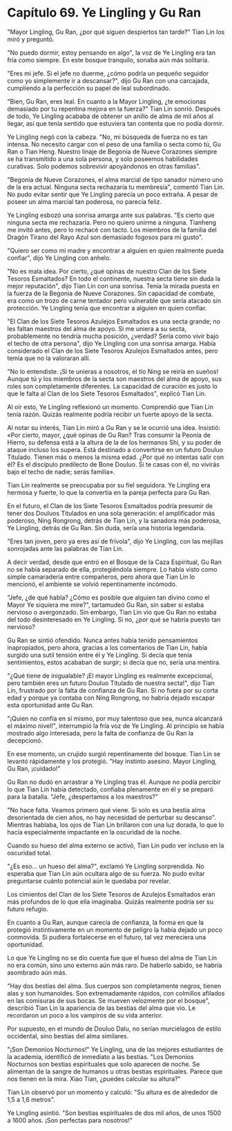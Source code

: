 
# Capítulo 69. Ye Lingling y Gu Ran


"Mayor Lingling, Gu Ran, ¿por qué siguen despiertos tan tarde?" Tian Lin los miró y preguntó.

"No puedo dormir, estoy pensando en algo", la voz de Ye Lingling era tan fría como siempre. En este bosque tranquilo, sonaba aún más solitaria.

"Eres mi jefe. Si el jefe no duerme, ¿cómo podría un pequeño seguidor como yo simplemente ir a descansar?", dijo Gu Ran con una carcajada, cumpliendo a la perfección su papel de leal subordinado.

"Bien, Gu Ran, eres leal. En cuanto a la Mayor Lingling, ¿te emocionas demasiado por tu repentina mejora en la fuerza?" Tian Lin sonrió. Después de todo, Ye Lingling acababa de obtener un anillo de alma de mil años al llegar, así que tenía sentido que estuviera tan contenta que no podía dormir.

Ye Lingling negó con la cabeza. "No, mi búsqueda de fuerza no es tan intensa. No necesito cargar con el peso de una familia o secta como tú, Gu Ran o Tian Heng. Nuestro linaje de Begonia de Nueve Corazones siempre se ha transmitido a una sola persona, y solo poseemos habilidades curativas. Solo podemos sobrevivir apoyándonos en otras familias".

"Begonia de Nueve Corazones, el alma marcial de tipo sanador número uno de la era actual. Ninguna secta rechazaría tu membresía", comentó Tian Lin. No pudo evitar sentir que Ye Lingling parecía un poco extraña. A pesar de poseer un alma marcial tan poderosa, no parecía feliz.

Ye Lingling esbozó una sonrisa amarga ante sus palabras. "Es cierto que ninguna secta me rechazaría. Pero no quiero unirme a ninguna. Tianheng me invitó antes, pero lo rechacé con tacto. Los miembros de la familia del Dragón Tirano del Rayo Azul son demasiado fogosos para mi gusto".

"Quiero ser como mi madre y encontrar a alguien en quien realmente pueda confiar", dijo Ye Lingling con anhelo.

"No es mala idea. Por cierto, ¿qué opinas de nuestro Clan de los Siete Tesoros Esmaltados? En todo el continente, nuestra secta tiene sin duda la mejor reputación", dijo Tian Lin con una sonrisa. Tenía la mirada puesta en la fuerza de la Begonia de Nueve Corazones. Sin capacidad de combate, era como un trozo de carne tentador pero vulnerable que sería atacado sin protección. Ye Lingling tenía que encontrar a alguien en quien confiar.

"El Clan de los Siete Tesoros Azulejos Esmaltados es una secta grande; no les faltan maestros del alma de apoyo. Si me uniera a su secta, probablemente no tendría mucha posición, ¿verdad? Sería como vivir bajo el techo de otra persona", dijo Ye Lingling con una sonrisa amarga. Había considerado el Clan de los Siete Tesoros Azulejos Esmaltados antes, pero temía que no la valoraran allí.

"No lo entendiste. ¡Si te unieras a nosotros, el tío Ning se reiría en sueños! Aunque tú y los miembros de la secta son maestros del alma de apoyo, sus roles son completamente diferentes. La capacidad de curación es justo lo que le falta al Clan de los Siete Tesoros Esmaltados", explicó Tian Lin.

Al oír esto, Ye Lingling reflexionó un momento. Comprendió que Tian Lin tenía razón. Quizás realmente podría recibir un fuerte apoyo de la secta.

Al notar su interés, Tian Lin miró a Gu Ran y se le ocurrió una idea. Insistió: «Por cierto, mayor, ¿qué opinas de Gu Ran? Tras consumir la Peonía de Hierro, su defensa está a la altura de la de los hermanos Shi, y su poder de ataque incluso los supera. Está destinado a convertirse en un futuro Douluo Titulado. Tienen más o menos la misma edad. ¿Por qué no intentas salir con él? Es el discípulo predilecto de Bone Douluo. Si te casas con él, no vivirás bajo el techo de nadie; serás familia».

Tian Lin realmente se preocupaba por su fiel seguidora. Ye Lingling era hermosa y fuerte, lo que la convertía en la pareja perfecta para Gu Ran.

En el futuro, el Clan de los Siete Tesoros Esmaltados podría presumir de tener dos Douluos Titulados en una sola generación: el amplificador más poderoso, Ning Rongrong, detrás de Tian Lin, y la sanadora más poderosa, Ye Lingling, detrás de Gu Ran. Sin duda, sería una historia legendaria.

"Eres tan joven, pero ya eres así de frívola", dijo Ye Lingling, con las mejillas sonrojadas ante las palabras de Tian Lin.

A decir verdad, desde que entró en el Bosque de la Caza Espiritual, Gu Ran no se había separado de ella, protegiéndola siempre. Lo había visto como simple camaradería entre compañeros, pero ahora que Tian Lin lo mencionó, el ambiente se volvió repentinamente incómodo.

"Jefe, ¿de qué habla? ¿Cómo es posible que alguien tan divino como el Mayor Ye siquiera me mire?", tartamudeó Gu Ran, sin saber si estaba nervioso o avergonzado. Sin embargo, Tian Lin vio que Gu Ran no estaba del todo desinteresado en Ye Lingling. Si no, ¿por qué se habría puesto tan nervioso?

Gu Ran se sintió ofendido. Nunca antes había tenido pensamientos inapropiados, pero ahora, gracias a los comentarios de Tian Lin, había surgido una sutil tensión entre él y Ye Lingling. Si decía que tenía sentimientos, estos acababan de surgir; si decía que no, sería una mentira.

"¿Qué tiene de inigualable? ¡El mayor Lingling es realmente excepcional, pero también eres un futuro Douluo Titulado de nuestra secta!", dijo Tian Lin, frustrado por la falta de confianza de Gu Ran. Si no fuera por su corta edad y porque ya contaba con Ning Rongrong, no habría dejado escapar esta oportunidad ante Gu Ran.

"¡Quien no confía en sí mismo, por muy talentoso que sea, nunca alcanzará el máximo nivel!", interrumpió la fría voz de Ye Lingling. Al principio se había mostrado algo interesada, pero la falta de confianza de Gu Ran la decepcionó.

En ese momento, un crujido surgió repentinamente del bosque. Tian Lin se levantó rápidamente y los protegió. "Hay instinto asesino. Mayor Lingling, Gu Ran, ¡cuidado!"

Gu Ran no dudó en arrastrar a Ye Lingling tras él. Aunque no podía percibir lo que Tian Lin había detectado, confiaba plenamente en él y se preparó para la batalla. "Jefe, ¿despertamos a los maestros?"

"No hace falta. Veamos primero qué viene. Si solo es una bestia alma desorientada de cien años, no hay necesidad de perturbar su descanso". Mientras hablaba, los ojos de Tian Lin brillaron con una luz dorada, lo que lo hacía especialmente impactante en la oscuridad de la noche.

Cuando su hueso del alma externo se activó, Tian Lin pudo ver incluso en la oscuridad total.

"¿Es eso... un hueso del alma?", exclamó Ye Lingling sorprendida. No esperaba que Tian Lin aún ocultara algo de su fuerza. No pudo evitar preguntarse cuánto potencial aún le quedaba por revelar.

Los cimientos del Clan de los Siete Tesoros de Azulejos Esmaltados eran más profundos de lo que ella imaginaba. Quizás realmente podría ser su futuro refugio.

En cuanto a Gu Ran, aunque carecía de confianza, la forma en que la protegió instintivamente en un momento de peligro la había dejado un poco conmovida. Si pudiera fortalecerse en el futuro, tal vez mereciera una oportunidad.

Lo que Ye Lingling no se dio cuenta fue que el hueso del alma de Tian Lin no era común, sino uno externo aún más raro. De haberlo sabido, se habría asombrado aún más.

"Hay dos bestias del alma. Sus cuerpos son completamente negros, tienen alas y son humanoides. Son extremadamente rápidos, con colmillos afilados en las comisuras de sus bocas. Se mueven velozmente por el bosque", describió Tian Lin la apariencia de las bestias del alma que vio. Le recordaron un poco a los vampiros de su vida anterior.

Por supuesto, en el mundo de Douluo Dalu, no serían murciélagos de estilo occidental, sino bestias del alma similares.

"¡Son Demonios Nocturnos!" Ye Lingling, una de las mejores estudiantes de la academia, identificó de inmediato a las bestias. "Los Demonios Nocturnos son bestias espirituales que solo aparecen de noche. Se alimentan de la sangre de humanos u otras bestias espirituales. Parece que nos tienen en la mira. Xiao Tian, ¿puedes calcular su altura?"

Tian Lin observó por un momento y calculó: "Su altura es de alrededor de 1,5 a 1,6 metros".

Ye Lingling asintió. "Son bestias espirituales de dos mil años, de unos 1500 a 1600 años. ¡Son perfectas para nosotros!"